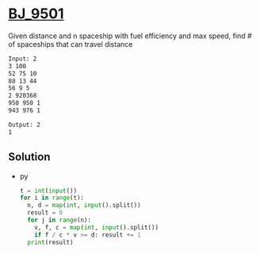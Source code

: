 # [BJ_9501](https://acmicpc.net/problem/9501)

Given distance and n spaceship with fuel efficiency and max speed, find # of spaceships that can travel distance

```txt
Input: 2
3 100
52 75 10
88 13 44
56 9 5
2 920368
950 950 1
943 976 1

Output: 2
1
```

## Solution

* py

  ```py
  t = int(input())
  for i in range(t):
    n, d = map(int, input().split())
    result = 0
    for j in range(n):
      v, f, c = map(int, input().split())
      if f / c * v >= d: result += 1
    print(result)
  ```
